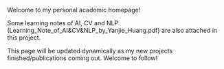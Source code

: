 Welcome to my personal academic homepage!

Some learning notes of AI, CV and NLP (Learning_Note_of_AI&CV&NLP_by_Yanjie_Huang.pdf) are also attached in this project. 

This page will be updated dynamically as my new projects finished/publications coming out. Welcome to follow!
